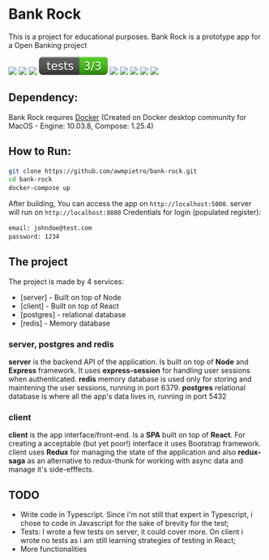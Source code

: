 # Bank Rock

This is a project for educational purposes. Bank Rock is a prototype app for a Open Banking project

[![](https://img.shields.io/badge/dependencies-docker-blue.svg)]()
[![](https://img.shields.io/badge/node-%3E%3D12-green.svg)]()
[![](https://img.shields.io/badge/express-4-important.svg)]()
[![](./server/test/badge.svg)]()
[![](https://img.shields.io/badge/react-16.14.0-lightgrey.svg)]()
[![](https://img.shields.io/badge/redux-4-9cf.svg)]()
[![](https://img.shields.io/badge/redux--saga-1-ff69b4.svg)]()
[![](https://img.shields.io/badge/postgres-11.9-informational.svg)]()
[![](https://img.shields.io/badge/redis-latest-yellowgreen.svg)]()

## Dependency:

Bank Rock requires [Docker](https://docs.docker.com/docker-for-mac/install/) (Created on Docker desktop community for MacOS - Engine: 10.03.8, Compose: 1.25.4)

## How to Run:

```sh
git clone https://github.com/awmpietro/bank-rock.git
cd bank-rock
docker-compose up
```

After building, You can access the app on `http://localhost:5000`. server will run on `http://localhost:8080`
Credentials for login (populated register):

```sh
email: johndoe@test.com
password: 1234
```

## The project

The project is made by 4 services:

- [server] - Built on top of Node
- [client] - Built on top of React
- [postgres] - relational database
- [redis] - Memory database

### server, postgres and redis

**server** is the backend API of the application. Is built on top of **Node** and **Express** framework.
It uses **express-session** for handling user sessions when authenticated.
**redis** memory database is used only for storing and maintening the user sessions, running in port 6379.
**postgres** relational database is where all the app's data lives in, running in port 5432

### client

**client** is the app interface/front-end. Is a **SPA** built on top of **React**. For creating a acceptable (but yet poor!) interface it uses Bootstrap framework.
client uses **Redux** for managing the state of the application and also **redux-saga** as an alternative to redux-thunk for working with async data and manage it's side-efffects.

## TODO

- Write code in Typescript. Since i'm not still that expert in Typescript, i chose to code in Javascript for the sake of brevity for the test;
- Tests: I wrote a few tests on server, it could cover more. On client i wrote no tests as i am still learning strategies of testing in React;
- More functionalities
